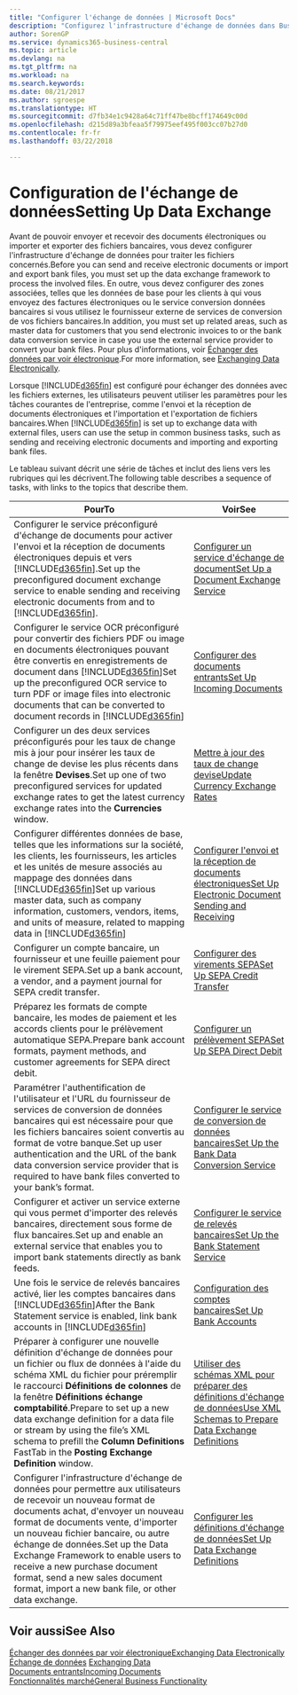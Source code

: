 ```yaml
---
title: "Configurer l'échange de données | Microsoft Docs"
description: "Configurez l'infrastructure d'échange de données dans Business Central."
author: SorenGP
ms.service: dynamics365-business-central
ms.topic: article
ms.devlang: na
ms.tgt_pltfrm: na
ms.workload: na
ms.search.keywords: 
ms.date: 08/21/2017
ms.author: sgroespe
ms.translationtype: HT
ms.sourcegitcommit: d7fb34e1c9428a64c71ff47be8bcff174649c00d
ms.openlocfilehash: d215d89a3bfeaa5f79975eef495f003cc07b27d0
ms.contentlocale: fr-fr
ms.lasthandoff: 03/22/2018

---
```

# <a name="setting-up-data-exchange"></a><span data-ttu-id="7a180-103">Configuration de l'échange de données</span><span class="sxs-lookup"><span data-stu-id="7a180-103">Setting Up Data Exchange</span></span>
<span data-ttu-id="7a180-104">Avant de pouvoir envoyer et recevoir des documents électroniques ou importer et exporter des fichiers bancaires, vous devez configurer l'infrastructure d'échange de données pour traiter les fichiers concernés.</span><span class="sxs-lookup"><span data-stu-id="7a180-104">Before you can send and receive electronic documents or import and export bank files, you must set up the data exchange framework to process the involved files.</span></span> <span data-ttu-id="7a180-105">En outre, vous devez configurer des zones associées, telles que les données de base pour les clients à qui vous envoyez des factures électroniques ou le service conversion données bancaires si vous utilisez le fournisseur externe de services de conversion de vos fichiers bancaires.</span><span class="sxs-lookup"><span data-stu-id="7a180-105">In addition, you must set up related areas, such as master data for customers that you send electronic invoices to or the bank data conversion service in case you use the external service provider to convert your bank files.</span></span> <span data-ttu-id="7a180-106">Pour plus d'informations, voir [Échanger des données par voir électronique](across-data-exchange.md).</span><span class="sxs-lookup"><span data-stu-id="7a180-106">For more information, see [Exchanging Data Electronically](across-data-exchange.md).</span></span>  

 <span data-ttu-id="7a180-107">Lorsque [!INCLUDE[d365fin](includes/d365fin_md.md)] est configuré pour échanger des données avec les fichiers externes, les utilisateurs peuvent utiliser les paramètres pour les tâches courantes de l'entreprise, comme l'envoi et la réception de documents électroniques et l'importation et l'exportation de fichiers bancaires.</span><span class="sxs-lookup"><span data-stu-id="7a180-107">When [!INCLUDE[d365fin](includes/d365fin_md.md)] is set up to exchange data with external files, users can use the setup in common business tasks, such as sending and receiving electronic documents and importing and exporting bank files.</span></span>  

 <span data-ttu-id="7a180-108">Le tableau suivant décrit une série de tâches et inclut des liens vers les rubriques qui les décrivent.</span><span class="sxs-lookup"><span data-stu-id="7a180-108">The following table describes a sequence of tasks, with links to the topics that describe them.</span></span>  

|<span data-ttu-id="7a180-109">**Pour**</span><span class="sxs-lookup"><span data-stu-id="7a180-109">**To**</span></span>|<span data-ttu-id="7a180-110">**Voir**</span><span class="sxs-lookup"><span data-stu-id="7a180-110">**See**</span></span>|  
|------------|-------------|  
|<span data-ttu-id="7a180-111">Configurer le service préconfiguré d'échange de documents pour activer l'envoi et la réception de documents électroniques depuis et vers [!INCLUDE[d365fin](includes/d365fin_md.md)].</span><span class="sxs-lookup"><span data-stu-id="7a180-111">Set up the preconfigured document exchange service to enable sending and receiving electronic documents from and to [!INCLUDE[d365fin](includes/d365fin_md.md)].</span></span>|[<span data-ttu-id="7a180-112">Configurer un service d'échange de document</span><span class="sxs-lookup"><span data-stu-id="7a180-112">Set Up a Document Exchange Service</span></span>](across-how-to-set-up-a-document-exchange-service.md)|  
|<span data-ttu-id="7a180-113">Configurer le service OCR préconfiguré pour convertir des fichiers PDF ou image en documents électroniques pouvant être convertis en enregistrements de document dans [!INCLUDE[d365fin](includes/d365fin_md.md)]</span><span class="sxs-lookup"><span data-stu-id="7a180-113">Set up the preconfigured OCR service to turn PDF or image files into electronic documents that can be converted to document records in [!INCLUDE[d365fin](includes/d365fin_md.md)]</span></span>|[<span data-ttu-id="7a180-114">Configurer des documents entrants</span><span class="sxs-lookup"><span data-stu-id="7a180-114">Set Up Incoming Documents</span></span>](across-how-setup-income-documents.md)|  
|<span data-ttu-id="7a180-115">Configurer un des deux services préconfigurés pour les taux de change mis à jour pour insérer les taux de change de devise les plus récents dans la fenêtre **Devises**.</span><span class="sxs-lookup"><span data-stu-id="7a180-115">Set up one of two preconfigured services for updated exchange rates to get the latest currency exchange rates into the **Currencies** window.</span></span>|[<span data-ttu-id="7a180-116">Mettre à jour des taux de change devise</span><span class="sxs-lookup"><span data-stu-id="7a180-116">Update Currency Exchange Rates</span></span>](finance-how-update-currencies.md)|  
|<span data-ttu-id="7a180-117">Configurer différentes données de base, telles que les informations sur la société, les clients, les fournisseurs, les articles et les unités de mesure associés au mappage des données dans [!INCLUDE[d365fin](includes/d365fin_md.md)]</span><span class="sxs-lookup"><span data-stu-id="7a180-117">Set up various master data, such as company information, customers, vendors, items, and units of measure, related to mapping data in [!INCLUDE[d365fin](includes/d365fin_md.md)]</span></span>|[<span data-ttu-id="7a180-118">Configurer l'envoi et la réception de documents électroniques</span><span class="sxs-lookup"><span data-stu-id="7a180-118">Set Up Electronic Document Sending and Receiving</span></span>](across-how-to-set-up-electronic-document-sending-and-receiving.md)|  
|<span data-ttu-id="7a180-119">Configurer un compte bancaire, un fournisseur et une feuille paiement pour le virement SEPA.</span><span class="sxs-lookup"><span data-stu-id="7a180-119">Set up a bank account, a vendor, and a payment journal for SEPA credit transfer.</span></span>|[<span data-ttu-id="7a180-120">Configurer des virements SEPA</span><span class="sxs-lookup"><span data-stu-id="7a180-120">Set Up SEPA Credit Transfer</span></span>](finance-how-to-set-up-sepa-credit-transfer.md)|  
|<span data-ttu-id="7a180-121">Préparez les formats de compte bancaire, les modes de paiement et les accords clients pour le prélèvement automatique SEPA.</span><span class="sxs-lookup"><span data-stu-id="7a180-121">Prepare bank account formats, payment methods, and customer agreements for SEPA direct debit.</span></span>|[<span data-ttu-id="7a180-122">Configurer un prélèvement SEPA</span><span class="sxs-lookup"><span data-stu-id="7a180-122">Set Up SEPA Direct Debit</span></span>](finance-how-to-set-up-sepa-direct-debit.md)|  
|<span data-ttu-id="7a180-123">Paramétrer l'authentification de l'utilisateur et l'URL du fournisseur de services de conversion de données bancaires qui est nécessaire pour que les fichiers bancaires soient convertis au format de votre banque.</span><span class="sxs-lookup"><span data-stu-id="7a180-123">Set up user authentication and the URL of the bank data conversion service provider that is required to have bank files converted to your bank’s format.</span></span>|[<span data-ttu-id="7a180-124">Configurer le service de conversion de données bancaires</span><span class="sxs-lookup"><span data-stu-id="7a180-124">Set Up the Bank Data Conversion Service</span></span>](bank-how-setup-bank-data-conversion-service.md)|  
|<span data-ttu-id="7a180-125">Configurer et activer un service externe qui vous permet d'importer des relevés bancaires, directement sous forme de flux bancaires.</span><span class="sxs-lookup"><span data-stu-id="7a180-125">Set up and enable an external service that enables you to import bank statements directly as bank feeds.</span></span>|[<span data-ttu-id="7a180-126">Configurer le service de relevés bancaires</span><span class="sxs-lookup"><span data-stu-id="7a180-126">Set Up the Bank Statement Service</span></span>](bank-how-setup-bank-statement-service.md)|  
|<span data-ttu-id="7a180-127">Une fois le service de relevés bancaires activé, lier les comptes bancaires dans [!INCLUDE[d365fin](includes/d365fin_md.md)]</span><span class="sxs-lookup"><span data-stu-id="7a180-127">After the Bank Statement service is enabled, link bank accounts in [!INCLUDE[d365fin](includes/d365fin_md.md)]</span></span>|[<span data-ttu-id="7a180-128">Configuration des comptes bancaires</span><span class="sxs-lookup"><span data-stu-id="7a180-128">Set Up Bank Accounts</span></span>](bank-how-setup-bank-accounts.md)|  
|<span data-ttu-id="7a180-129">Préparer à configurer une nouvelle définition d'échange de données pour un fichier ou flux de données à l'aide du schéma XML du fichier pour préremplir le raccourci **Définitions de colonnes** de la fenêtre **Définitions échange comptabilité**.</span><span class="sxs-lookup"><span data-stu-id="7a180-129">Prepare to set up a new data exchange definition for a data file or stream by using the file’s XML schema to prefill the **Column Definitions** FastTab in the **Posting Exchange Definition** window.</span></span>|[<span data-ttu-id="7a180-130">Utiliser des schémas XML pour préparer des définitions d'échange de données</span><span class="sxs-lookup"><span data-stu-id="7a180-130">Use XML Schemas to Prepare Data Exchange Definitions</span></span>](across-how-to-use-xml-schemas-to-prepare-data-exchange-definitions.md)|  
|<span data-ttu-id="7a180-131">Configurer l'infrastructure d'échange de données pour permettre aux utilisateurs de recevoir un nouveau format de documents achat, d'envoyer un nouveau format de documents vente, d'importer un nouveau fichier bancaire, ou autre échange de données.</span><span class="sxs-lookup"><span data-stu-id="7a180-131">Set up the Data Exchange Framework to enable users to receive a new purchase document format, send a new sales document format, import a new bank file, or other data exchange.</span></span>|[<span data-ttu-id="7a180-132">Configurer les définitions d'échange de données</span><span class="sxs-lookup"><span data-stu-id="7a180-132">Set Up Data Exchange Definitions</span></span>](across-how-to-set-up-data-exchange-definitions.md)|  

## <a name="see-also"></a><span data-ttu-id="7a180-133">Voir aussi</span><span class="sxs-lookup"><span data-stu-id="7a180-133">See Also</span></span>  
[<span data-ttu-id="7a180-134">Échanger des données par voir électronique</span><span class="sxs-lookup"><span data-stu-id="7a180-134">Exchanging Data Electronically</span></span>](across-data-exchange.md)  
<span data-ttu-id="7a180-135">[Échange de données](across-exchange-data.md) </span><span class="sxs-lookup"><span data-stu-id="7a180-135">[Exchanging Data](across-exchange-data.md) </span></span>  
[<span data-ttu-id="7a180-136">Documents entrants</span><span class="sxs-lookup"><span data-stu-id="7a180-136">Incoming Documents</span></span>](across-income-documents.md)  
[<span data-ttu-id="7a180-137">Fonctionnalités marché</span><span class="sxs-lookup"><span data-stu-id="7a180-137">General Business Functionality</span></span>](ui-across-business-areas.md)  


